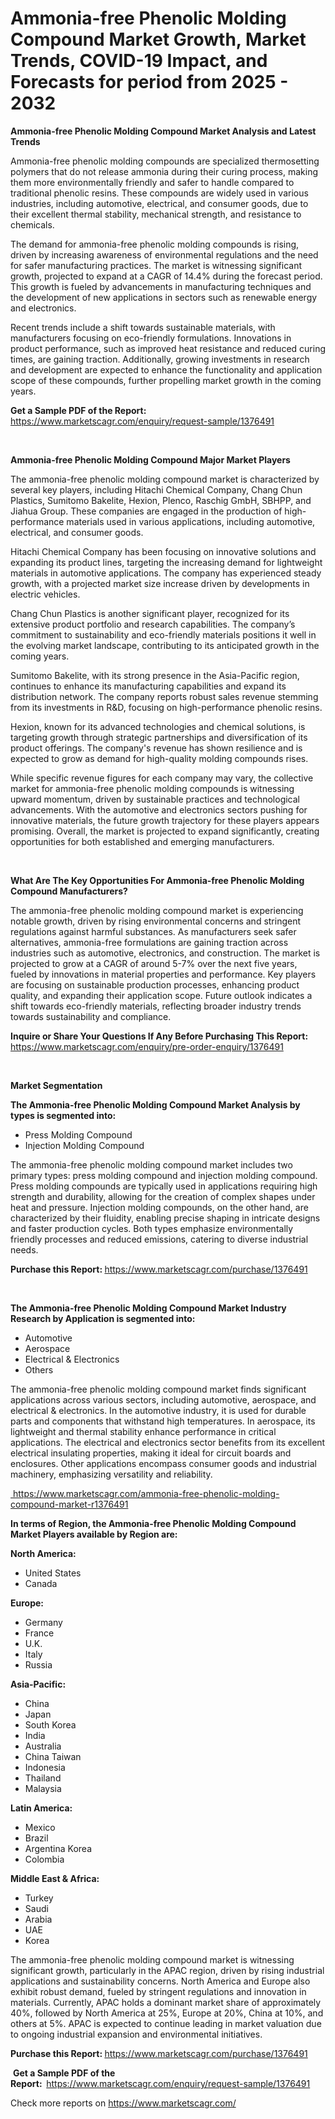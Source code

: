 <p><h1>Ammonia-free Phenolic Molding Compound Market Growth, Market Trends, COVID-19 Impact, and Forecasts for period from 2025 - 2032</h1></p><p><strong>Ammonia-free Phenolic Molding Compound Market Analysis and Latest Trends</strong></p>
<p><p>Ammonia-free phenolic molding compounds are specialized thermosetting polymers that do not release ammonia during their curing process, making them more environmentally friendly and safer to handle compared to traditional phenolic resins. These compounds are widely used in various industries, including automotive, electrical, and consumer goods, due to their excellent thermal stability, mechanical strength, and resistance to chemicals.</p><p>The demand for ammonia-free phenolic molding compounds is rising, driven by increasing awareness of environmental regulations and the need for safer manufacturing practices. The market is witnessing significant growth, projected to expand at a CAGR of 14.4% during the forecast period. This growth is fueled by advancements in manufacturing techniques and the development of new applications in sectors such as renewable energy and electronics.</p><p>Recent trends include a shift towards sustainable materials, with manufacturers focusing on eco-friendly formulations. Innovations in product performance, such as improved heat resistance and reduced curing times, are gaining traction. Additionally, growing investments in research and development are expected to enhance the functionality and application scope of these compounds, further propelling market growth in the coming years.</p></p>
<p><strong>Get a Sample PDF of the Report:&nbsp;</strong> <a href="https://www.marketscagr.com/enquiry/request-sample/1376491?utm_campaign=2016&utm_medium=2&utm_source=Github&utm_content=ia&utm_term=13012025&utm_id=ammonia-free-phenolic-molding-compound">https://www.marketscagr.com/enquiry/request-sample/1376491</a></p>
<p>&nbsp;</p>
<p><strong>Ammonia-free Phenolic Molding Compound Major Market Players</strong></p>
<p><p>The ammonia-free phenolic molding compound market is characterized by several key players, including Hitachi Chemical Company, Chang Chun Plastics, Sumitomo Bakelite, Hexion, Plenco, Raschig GmbH, SBHPP, and Jiahua Group. These companies are engaged in the production of high-performance materials used in various applications, including automotive, electrical, and consumer goods.</p><p>Hitachi Chemical Company has been focusing on innovative solutions and expanding its product lines, targeting the increasing demand for lightweight materials in automotive applications. The company has experienced steady growth, with a projected market size increase driven by developments in electric vehicles.</p><p>Chang Chun Plastics is another significant player, recognized for its extensive product portfolio and research capabilities. The company’s commitment to sustainability and eco-friendly materials positions it well in the evolving market landscape, contributing to its anticipated growth in the coming years.</p><p>Sumitomo Bakelite, with its strong presence in the Asia-Pacific region, continues to enhance its manufacturing capabilities and expand its distribution network. The company reports robust sales revenue stemming from its investments in R&D, focusing on high-performance phenolic resins.</p><p>Hexion, known for its advanced technologies and chemical solutions, is targeting growth through strategic partnerships and diversification of its product offerings. The company's revenue has shown resilience and is expected to grow as demand for high-quality molding compounds rises.</p><p>While specific revenue figures for each company may vary, the collective market for ammonia-free phenolic molding compounds is witnessing upward momentum, driven by sustainable practices and technological advancements. With the automotive and electronics sectors pushing for innovative materials, the future growth trajectory for these players appears promising. Overall, the market is projected to expand significantly, creating opportunities for both established and emerging manufacturers.</p></p>
<p>&nbsp;</p>
<p><strong>What Are The Key Opportunities For Ammonia-free Phenolic Molding Compound Manufacturers?</strong></p>
<p><p>The ammonia-free phenolic molding compound market is experiencing notable growth, driven by rising environmental concerns and stringent regulations against harmful substances. As manufacturers seek safer alternatives, ammonia-free formulations are gaining traction across industries such as automotive, electronics, and construction. The market is projected to grow at a CAGR of around 5-7% over the next five years, fueled by innovations in material properties and performance. Key players are focusing on sustainable production processes, enhancing product quality, and expanding their application scope. Future outlook indicates a shift towards eco-friendly materials, reflecting broader industry trends towards sustainability and compliance.</p></p>
<p><strong>Inquire or Share Your Questions If Any Before Purchasing This Report:</strong> <a href="https://www.marketscagr.com/enquiry/pre-order-enquiry/1376491?utm_campaign=2016&utm_medium=2&utm_source=Github&utm_content=ia&utm_term=13012025&utm_id=ammonia-free-phenolic-molding-compound">https://www.marketscagr.com/enquiry/pre-order-enquiry/1376491</a></p>
<p>&nbsp;</p>
<p><strong>Market Segmentation</strong></p>
<p><strong>The Ammonia-free Phenolic Molding Compound Market Analysis by types is segmented into:</strong></p>
<p><ul><li>Press Molding Compound</li><li>Injection Molding Compound</li></ul></p>
<p><p>The ammonia-free phenolic molding compound market includes two primary types: press molding compound and injection molding compound. Press molding compounds are typically used in applications requiring high strength and durability, allowing for the creation of complex shapes under heat and pressure. Injection molding compounds, on the other hand, are characterized by their fluidity, enabling precise shaping in intricate designs and faster production cycles. Both types emphasize environmentally friendly processes and reduced emissions, catering to diverse industrial needs.</p></p>
<p><strong>Purchase this Report:&nbsp;</strong><a href="https://www.marketscagr.com/purchase/1376491?utm_campaign=2016&utm_medium=2&utm_source=Github&utm_content=ia&utm_term=13012025&utm_id=ammonia-free-phenolic-molding-compound">https://www.marketscagr.com/purchase/1376491</a></p>
<p>&nbsp;</p>
<p><strong>The Ammonia-free Phenolic Molding Compound Market Industry Research by Application is segmented into:</strong></p>
<p><ul><li>Automotive</li><li>Aerospace</li><li>Electrical & Electronics</li><li>Others</li></ul></p>
<p><p>The ammonia-free phenolic molding compound market finds significant applications across various sectors, including automotive, aerospace, and electrical & electronics. In the automotive industry, it is used for durable parts and components that withstand high temperatures. In aerospace, its lightweight and thermal stability enhance performance in critical applications. The electrical and electronics sector benefits from its excellent electrical insulating properties, making it ideal for circuit boards and enclosures. Other applications encompass consumer goods and industrial machinery, emphasizing versatility and reliability.</p></p>
<p><a href="https://www.marketscagr.com/ammonia-free-phenolic-molding-compound-market-r1376491?utm_campaign=2016&utm_medium=2&utm_source=Github&utm_content=ia&utm_term=13012025&utm_id=ammonia-free-phenolic-molding-compound">&nbsp;https://www.marketscagr.com/ammonia-free-phenolic-molding-compound-market-r1376491</a></p>
<p><strong>In terms of Region, the Ammonia-free Phenolic Molding Compound Market Players available by Region are:</strong></p>
<p>
    <p> <strong> North America: </strong>
        <ul>
            <li>United States</li>
            <li>Canada</li>
        </ul>
        </p> 
    <p> <strong> Europe: </strong>
        <ul>
            <li>Germany</li>
            <li>France</li>
            <li>U.K.</li>
            <li>Italy</li>
            <li>Russia</li>
        </ul>
        </p> 
    <p> <strong> Asia-Pacific: </strong>
        <ul>
            <li>China</li>
            <li>Japan</li>
            <li>South Korea</li>
            <li>India</li>
            <li>Australia</li>
            <li>China Taiwan</li>
            <li>Indonesia</li>
            <li>Thailand</li>
            <li>Malaysia</li>
        </ul>
        </p> 
    <p> <strong> Latin America: </strong>
        <ul>
            <li>Mexico</li>
            <li>Brazil</li>
            <li>Argentina Korea</li>
            <li>Colombia</li>
        </ul>
        </p> 
    <p> <strong> Middle East & Africa: </strong>
        <ul>
            <li>Turkey</li>
            <li>Saudi</li>
            <li>Arabia</li>
            <li>UAE</li>
            <li>Korea</li>
        </ul>
    </p>
    </p>
<p><p>The ammonia-free phenolic molding compound market is witnessing significant growth, particularly in the APAC region, driven by rising industrial applications and sustainability concerns. North America and Europe also exhibit robust demand, fueled by stringent regulations and innovation in materials. Currently, APAC holds a dominant market share of approximately 40%, followed by North America at 25%, Europe at 20%, China at 10%, and others at 5%. APAC is expected to continue leading in market valuation due to ongoing industrial expansion and environmental initiatives.</p></p>
<p><strong>Purchase this Report: </strong><a href="https://www.marketscagr.com/purchase/1376491?utm_campaign=2016&utm_medium=2&utm_source=Github&utm_content=ia&utm_term=13012025&utm_id=ammonia-free-phenolic-molding-compound">https://www.marketscagr.com/purchase/1376491</a></p>
<p>&nbsp;<strong>Get a Sample PDF of the Report:&nbsp;&nbsp;</strong><a href="https://www.marketscagr.com/enquiry/request-sample/1376491?utm_campaign=2016&utm_medium=2&utm_source=Github&utm_content=ia&utm_term=13012025&utm_id=ammonia-free-phenolic-molding-compound">https://www.marketscagr.com/enquiry/request-sample/1376491</a></p>
<p><strong></strong></p>
<p>Check more reports on <a href="https://www.marketscagr.com/?utm_campaign=2016&utm_medium=2&utm_source=Github&utm_content=ia&utm_term=13012025&utm_id=ammonia-free-phenolic-molding-compound">https://www.marketscagr.com/</a></p>
